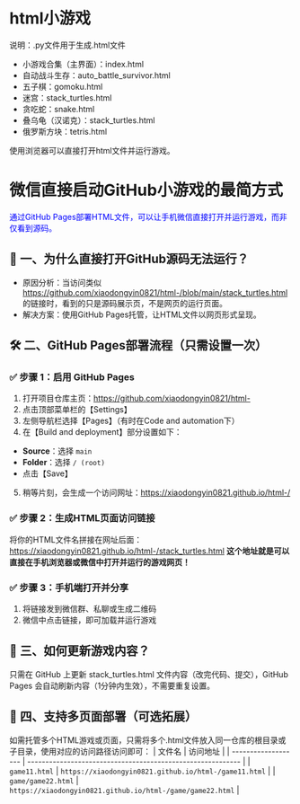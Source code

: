 # html小游戏
说明：.py文件用于生成.html文件
- 小游戏合集（主界面）：index.html
- 自动战斗生存：auto_battle_survivor.html
- 五子棋：gomoku.html
- 迷宫：stack_turtles.html
- 贪吃蛇：snake.html
- 叠乌龟（汉诺克）：stack_turtles.html
- 俄罗斯方块：tetris.html

使用浏览器可以直接打开html文件并运行游戏。

# 微信直接启动GitHub小游戏的最简方式
<font color=blue>通过GitHub Pages部署HTML文件，可以让手机微信直接打开并运行游戏，而非仅看到源码。</font>

## 📌 一、为什么直接打开GitHub源码无法运行？
- 原因分析：当访问类似 https://github.com/xiaodongyin0821/html-/blob/main/stack_turtles.html 的链接时，看到的只是源码展示页，不是网页的运行页面。
- 解决方案：使用GitHub Pages托管，让HTML文件以网页形式呈现。

## 🛠️ 二、GitHub Pages部署流程（只需设置一次）

### ✅ 步骤 1：启用 GitHub Pages
1. 打开项目仓库主页：https://github.com/xiaodongyin0821/html-
2. 点击顶部菜单栏的【Settings】
3. 左侧导航栏选择【Pages】（有时在Code and automation下）
4. 在【Build and deployment】部分设置如下：
- **Source**：选择 `main`
- **Folder**：选择 `/ (root)`
- 点击【Save】
5. 稍等片刻，会生成一个访问网址：https://xiaodongyin0821.github.io/html-/
### ✅ 步骤 2：生成HTML页面访问链接
将你的HTML文件名拼接在网址后面：https://xiaodongyin0821.github.io/html-/stack_turtles.html
**这个地址就是可以直接在手机浏览器或微信中打开并运行的游戏网页！**

### ✅ 步骤 3：手机端打开并分享
1. 将链接发到微信群、私聊或生成二维码
2. 微信中点击链接，即可加载并运行游戏

## 🔁 三、如何更新游戏内容？
只需在 GitHub 上更新 stack_turtles.html 文件内容（改完代码、提交），GitHub Pages 会自动刷新内容（1分钟内生效），不需要重复设置。

## 📂 四、支持多页面部署（可选拓展）
如需托管多个HTML游戏或页面，只需将多个.html文件放入同一仓库的根目录或子目录，使用对应的访问路径访问即可：
| 文件名                 | 访问地址                                                        |
| ------------------- | ----------------------------------------------------------- |
| `game11.html`        | `https://xiaodongyin0821.github.io/html-/game11.html`        |
| `game/game22.html` | `https://xiaodongyin0821.github.io/html-/game/game22.html` |
